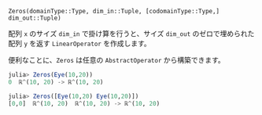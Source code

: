 `Zeros(domainType::Type, dim_in::Tuple, [codomainType::Type,] dim_out::Tuple)`

配列 `x` のサイズ `dim_in` で掛け算を行うと、サイズ `dim_out` のゼロで埋められた配列 `y` を返す `LinearOperator` を作成します。

便利なことに、`Zeros` は任意の `AbstractOperator` から構築できます。

```julia
julia> Zeros(Eye(10,20))
0  ℝ^(10, 20) -> ℝ^(10, 20)

julia> Zeros([Eye(10,20) Eye(10,20)])
[0,0]  ℝ^(10, 20)  ℝ^(10, 20) -> ℝ^(10, 20)
```
